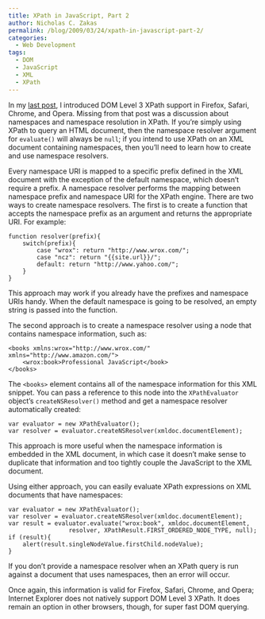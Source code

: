 ```yaml
---
title: XPath in JavaScript, Part 2
author: Nicholas C. Zakas
permalink: /blog/2009/03/24/xpath-in-javascript-part-2/
categories:
  - Web Development
tags:
  - DOM
  - JavaScript
  - XML
  - XPath
---
```

In my [last post][1], I introduced DOM Level 3 XPath support in Firefox, Safari, Chrome, and Opera. Missing from that post was a discussion about namespaces and namespace resolution in XPath. If you&#8217;re simply using XPath to query an HTML document, then the namespace resolver argument for `evaluate()` will always be `null`; if you intend to use XPath on an XML document containing namespaces, then you&#8217;ll need to learn how to create and use namespace resolvers.

Every namespace URI is mapped to a specific prefix defined in the XML document with the exception of the default namespace, which doesn&#8217;t require a prefix. A namespace resolver performs the mapping between namespace prefix and namespace URI for the XPath engine. There are two ways to create namespace resolvers. The first is to create a function that accepts the namespace prefix as an argument and returns the appropriate URI. For example:

    function resolver(prefix){
        switch(prefix){
            case "wrox": return "http://www.wrox.com/";
            case "ncz": return "{{site.url}}/";
            default: return "http://www.yahoo.com/";
        }
    }

This approach may work if you already have the prefixes and namespace URIs handy. When the default namespace is going to be resolved, an empty string is passed into the function.

The second approach is to create a namespace resolver using a node that contains namespace information, such as:

    <books xmlns:wrox="http://www.wrox.com/" xmlns="http://www.amazon.com/">
        <wrox:book>Professional JavaScript</book>
    </books>

The `<books>` element contains all of the namespace information for this XML snippet. You can pass a reference to this node into the `XPathEvaluator` object&#8217;s `createNSResolver()` method and get a namespace resolver automatically created:

    var evaluator = new XPathEvaluator();
    var resolver = evaluator.createNSResolver(xmldoc.documentElement);

This approach is more useful when the namespace information is embedded in the XML document, in which case it doesn&#8217;t make sense to duplicate that information and too tightly couple the JavaScript to the XML document.

Using either approach, you can easily evaluate XPath expressions on XML documents that have namespaces:

    var evaluator = new XPathEvaluator();
    var resolver = evaluator.createNSResolver(xmldoc.documentElement);
    var result = evaluator.evaluate("wrox:book", xmldoc.documentElement,
                     resolver, XPathResult.FIRST_ORDERED_NODE_TYPE, null);
    if (result){
        alert(result.singleNodeValue.firstChild.nodeValue);
    }
    

If you don&#8217;t provide a namespace resolver when an XPath query is run against a document that uses namespaces, then an error will occur.

Once again, this information is valid for Firefox, Safari, Chrome, and Opera; Internet Explorer does not natively support DOM Level 3 XPath. It does remain an option in other browsers, though, for super fast DOM querying.

 [1]: {{site.url}}/blog/2009/03/17/xpath-in-javascript-part-1/
